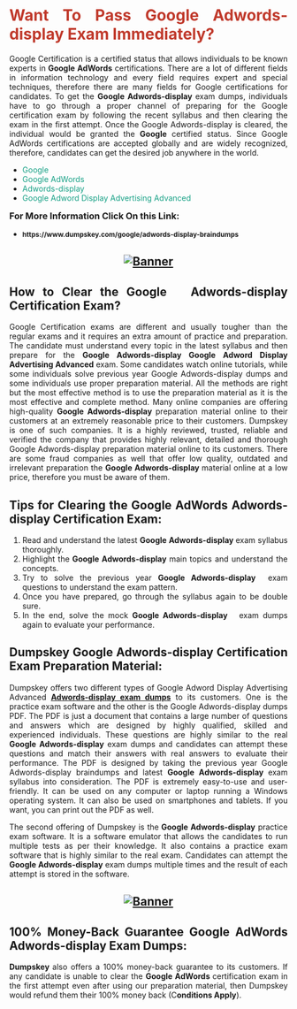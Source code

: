 <h1 style="text-align: justify;"><span style="color:#c0392b;"><strong>Want To Pass Google Adwords-display Exam Immediately?</strong></span></h1>

<p style="text-align: justify;">Google Certification is a certified status that allows individuals to be known experts in<strong> Google AdWords</strong> certifications. There are a lot of different fields in information technology and every field requires expert and special techniques, therefore there are many fields for Google certifications for candidates. To get the <strong>Google Adwords-display </strong>exam dumps, individuals have to go through a proper channel of preparing for the Google certification exam by following the recent syllabus and then clearing the exam in the first attempt. Once the Google Adwords-display is cleared, the individual would be granted the <strong>Google</strong> certified status. Since Google AdWords certifications are accepted globally and are widely recognized, therefore, candidates can get the desired job anywhere in the world.</p>

<ul>
	<li style="text-align: justify;"><span style="color:#16a085;">Google</span></li>
	<li style="text-align: justify;"><span style="color:#16a085;">Google AdWords  </span></li>
	<li style="text-align: justify;"><span style="color:#16a085;">Adwords-display</span></li>
	<li style="text-align: justify;"><span style="color:#16a085;">Google Adword Display Advertising Advanced</span></li>
</ul>

<p style="text-align: justify;"><span style="font-size:16px;"><strong>For More Information Click On this Link:</strong></span></p>

<ul>
	<li style="text-align: justify;"><span style="font-size:12px;"><strong>https://www.dumpskey.com/google/adwords-display-braindumps</strong></span></li>
</ul>

<h2 style="text-align: center;"><a href="https://www.dumpskey.com/google/adwords-display-braindumps"><img src="http://soperdoper.com/search_portal/uploads/general_banners/1562740316_Untitled_Linked_Comp_01.gif" alt="Banner"/></a></h2>

<h2 style="text-align: justify;"><strong>How to Clear the Google   Adwords-display Certification Exam?</strong></h2>

<p style="text-align: justify;">Google Certification exams are different and usually tougher than the regular exams and it requires an extra amount of practice and preparation. The candidate must understand every topic in the latest syllabus and then prepare for the <strong>Google Adwords-display Google Adword Display Advertising Advanced</strong> exam. Some candidates watch online tutorials, while some individuals solve previous year Google Adwords-display dumps and some individuals use proper preparation material. All the methods are right but the most effective method is to use the preparation material as it is the most effective and complete method. Many online companies are offering high-quality <strong>Google Adwords-display </strong>preparation material online to their customers at an extremely reasonable price to their customers. Dumpskey is one of such companies. It is a highly reviewed, trusted, reliable and verified the company that provides highly relevant, detailed and thorough Google Adwords-display preparation material online to its customers. There are some fraud companies as well that offer low quality, outdated and irrelevant preparation the <strong>Google Adwords-display </strong>material online at a low price, therefore you must be aware of them.</p>

<h2 style="text-align: justify;"><strong>Tips for Clearing the Google AdWords Adwords-display Certification Exam:</strong></h2>

<ol>
	<li style="text-align: justify;">Read and understand the latest <strong>Google Adwords-display </strong>exam syllabus thoroughly.</li>
	<li style="text-align: justify;">Highlight the<strong> Google Adwords-display </strong>main topics and understand the concepts.</li>
	<li style="text-align: justify;">Try to solve the previous year <strong>Google Adwords-display </strong> exam questions to understand the exam pattern.</li>
	<li style="text-align: justify;">Once you have prepared, go through the syllabus again to be double sure.</li>
	<li style="text-align: justify;">In the end, solve the mock <strong>Google Adwords-display  </strong> exam dumps again to evaluate your performance.</li>
</ol>

<h2 style="text-align: justify;"><strong>Dumpskey Google Adwords-display Certification Exam Preparation Material:</strong></h2>

<p style="text-align: justify;">Dumpskey offers two different types of Google Adword Display Advertising Advanced <strong><a href="https://www.dumpskey.com/google/adwords-display-braindumps">Adwords-display exam dumps</a></strong> to its customers. One is the practice exam software and the other is the Google Adwords-display dumps PDF. The PDF is just a document that contains a large number of questions and answers which are designed by highly qualified, skilled and experienced individuals. These questions are highly similar to the real <strong>Google Adwords-display</strong> exam dumps and candidates can attempt these questions and match their answers with real answers to evaluate their performance. The PDF is designed by taking the previous year Google Adwords-display braindumps and latest <strong>Google Adwords-display </strong>exam syllabus into consideration. The PDF is extremely easy-to-use and user-friendly. It can be used on any computer or laptop running a Windows operating system. It can also be used on smartphones and tablets. If you want, you can print out the PDF as well.</p>

<p style="text-align: justify;">The second offering of Dumpskey is the<strong> Google Adwords-display</strong> practice exam software. It is a software emulator that allows the candidates to run multiple tests as per their knowledge. It also contains a practice exam software that is highly similar to the real exam. Candidates can attempt the<strong> Google Adwords-display</strong> exam dumps multiple times and the result of each attempt is stored in the software.</p>

<h2 style="text-align: center;"><a href="https://www.dumpskey.com/google/adwords-display-braindumps"><img src="http://soperdoper.com/search_portal/uploads/general_banners/1562743625_8ppZk49y_HM0oke96j0cic4OdOo.jpg" alt="Banner"/></a></h2>

<h2 style="text-align: justify;"><strong>100% Money-Back Guarantee Google AdWords Adwords-display Exam Dumps:</strong></h2>

<p style="text-align: justify;"><strong>Dumpskey </strong>also offers a 100% money-back guarantee to its customers. If any candidate is unable to clear the <strong>Google AdWords </strong>certification exam in the first attempt even after using our preparation material, then Dumpskey would refund them their 100% money back (C<strong>onditions Apply</strong>).</p>
